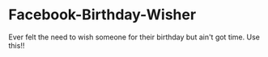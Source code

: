 # Facebook-Birthday-Wisher
Ever felt the need to wish someone for their birthday but ain't got time. Use this!!

